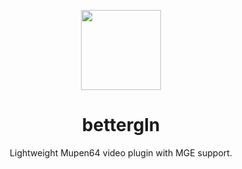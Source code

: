 <p align="center">
  <img width="128" align="center" src="https://github.com/user-attachments/assets/f62f241f-edf6-4861-8911-bbe2d7c88164">
</p>

<h1 align="center">
  bettergln
</h1>

<p align="center">
  Lightweight Mupen64 video plugin with MGE support.
</p>
